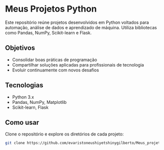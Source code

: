 # Meus Projetos Python

Este repositório reúne projetos desenvolvidos em Python voltados para automação, análise de dados e aprendizado de máquina. Utiliza bibliotecas como Pandas, NumPy, Scikit-learn e Flask.

## Objetivos
- Consolidar boas práticas de programação
- Compartilhar soluções aplicadas para profissionais de tecnologia
- Evoluir continuamente com novos desafios

## Tecnologias
- Python 3.x
- Pandas, NumPy, Matplotlib
- Scikit-learn, Flask

## Como usar
Clone o repositório e explore os diretórios de cada projeto:

```bash
git clone https://github.com/evaristoneushiyetshinygilberto/Meus_projetos-_Python.git
